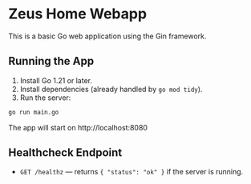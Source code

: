 # Zeus Home Webapp

This is a basic Go web application using the Gin framework.

## Running the App

1. Install Go 1.21 or later.
2. Install dependencies (already handled by `go mod tidy`).
3. Run the server:

```sh
go run main.go
```

The app will start on http://localhost:8080

## Healthcheck Endpoint

- `GET /healthz` — returns `{ "status": "ok" }` if the server is running.
